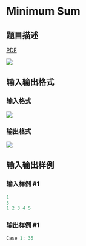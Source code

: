 # Minimum Sum

## 题目描述

[problemUrl]: https://uva.onlinejudge.org/index.php?option=com_onlinejudge&Itemid=8&category=823&page=show_problem&problem=4631

[PDF](https://uva.onlinejudge.org/external/127/p12778.pdf)

![](https://cdn.luogu.com.cn/upload/vjudge_pic/UVA12778/39f22c71ab8cf7e89f9e4a2323943a8805ad10fd.png)

## 输入输出格式

### 输入格式

![](https://cdn.luogu.com.cn/upload/vjudge_pic/UVA12778/79b05a439a3e821373b7410603bbc2a39ee2808b.png)

### 输出格式

![](https://cdn.luogu.com.cn/upload/vjudge_pic/UVA12778/d7c1a67f1a7aa499a9c569c37559b6024bcf9ddf.png)

## 输入输出样例

### 输入样例 #1

```cpp
1
5
1 2 3 4 5
```


### 输出样例 #1

```cpp
Case 1: 35
```


